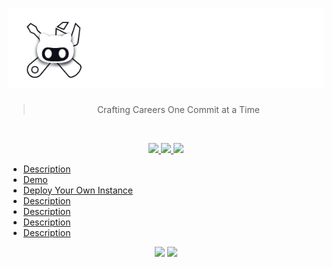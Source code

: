 <!-- <table border="5">
    <tr>
        <td width="200"><img src='./resources/images/logo.png' \></td>
        <td width="600"><h1 align='center'>GitCraft</h1></td>
    </tr>
</table> -->

<h1 align="center"><img src="./resources/images/header.png" /></h1>

<p align="center"><blockquote align="center"> Crafting Careers One Commit at a Time </blockquote> </p>
<br>
<p align="center">
    <a href="#">
    <img src="https://img.shields.io/badge/website_%F0%9F%A0%89up-darkgreen?style=for-the-badge" />
    </a>
    <a href="https://gitcraft1-alx.koyeb.app/">
    <img src="https://img.shields.io/badge/deployed-87FCC4?style=for-the-badge&logo=koyeb&logoColor=black" />
    </a>
    <a href="https://gitcraft.bradleygilden.tech">
    <img src="https://img.shields.io/badge/deployed-blue?style=for-the-badge&logo=google&logoColor=white" />
    </a>
</p>

* [Description]()
* [Demo]()
* [Deploy Your Own Instance]()
* [Description]()
* [Description]()
* [Description]()
* [Description]()



<p align="center">
    <img src="https://img.shields.io/badge/hashnode-2962ff?style=for-the-badge&logo=hashnode
" />
    <img src="https://img.shields.io/badge/medium-black?style=for-the-badge&logo=medium
" />
</p>

